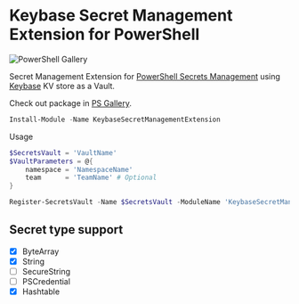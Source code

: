 # Keybase Secret Management Extension for PowerShell

![PowerShell Gallery](https://img.shields.io/powershellgallery/dt/KeybaseSecretManagementExtension)

Secret Management Extension for [PowerShell Secrets Management](https://www.powershellgallery.com/packages/Microsoft.PowerShell.SecretsManagement/) using [Keybase](https://keybase.io/) KV store as a Vault.

Check out package in [PS Gallery](https://www.powershellgallery.com/packages/KeybaseSecretManagementExtension/).

```PowerShell
Install-Module -Name KeybaseSecretManagementExtension
```

Usage

```PowerShell
$SecretsVault = 'VaultName'
$VaultParameters = @{ 
    namespace = 'NamespaceName'
    team      = 'TeamName' # Optional
}

Register-SecretsVault -Name $SecretsVault -ModuleName 'KeybaseSecretManagementExtension' -VaultParameters $VaultParameters
```

## Secret type support

- [X] ByteArray
- [X] String
- [ ] SecureString
- [ ] PSCredential
- [X] Hashtable